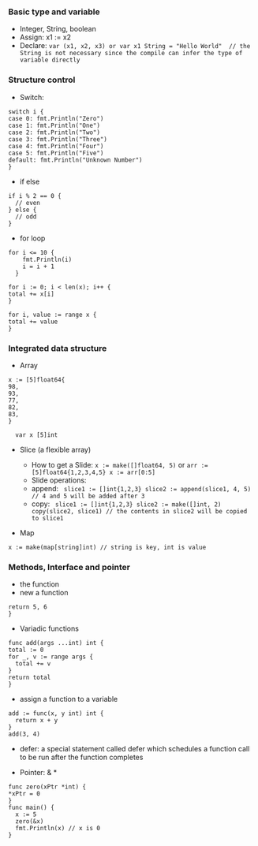 ### Basic type and variable

- Integer, String, boolean
- Assign:  x1 := x2
- Declare: ```var (x1, x2, x3) or var x1 String = "Hello World"  // the String is not necessary since the compile can
infer the type of variable directly```


### Structure control

- Switch: 
``` 
switch i {
case 0: fmt.Println("Zero")
case 1: fmt.Println("One")
case 2: fmt.Println("Two")
case 3: fmt.Println("Three")
case 4: fmt.Println("Four")
case 5: fmt.Println("Five")
default: fmt.Println("Unknown Number")
} 
```

- if else

```
if i % 2 == 0 {
  // even
} else {
  // odd
}
```

- for loop

```
for i <= 10 {
    fmt.Println(i)
    i = i + 1
  }
  ```
  
  ```
for i := 0; i < len(x); i++ {
  total += x[i]
}
  ```
  
  ```
for i, value := range x {
  total += value
}
  ```
  
  ### Integrated data structure
  
  - Array
  ```
  x := [5]float64{
  98,
  93,
  77,
  82,
  83,
}
  ```

  ```
    var x [5]int
  ```
  
  - Slice (a flexible array)
    -  How to get a Slide: ``` x := make([]float64, 5) ``` or ``` arr := [5]float64{1,2,3,4,5} x := arr[0:5] ```
    -  Slide operations: 
      - append: ```  slice1 := []int{1,2,3} slice2 := append(slice1, 4, 5) // 4 and 5 will be added after 3 ```
      - copy: ```  slice1 := []int{1,2,3} slice2 := make([]int, 2) copy(slice2, slice1) // the contents in slice2 will be copied to slice1 ```
      
   - Map
   ```
   x := make(map[string]int) // string is key, int is value
   
   ```
   
 ### Methods, Interface and pointer
 
 - the function
  - new  a function
  ``` func f() (int, int) {
  return 5, 6
  }
  ```
  - Variadic functions
  ```
  func add(args ...int) int {
  total := 0
  for _, v := range args {
    total += v
  }
  return total
}
```
  - assign a function to a variable
  ```
  add := func(x, y int) int {
    return x + y
  }
  add(3, 4)
  ```
  - defer: a special statement called defer which schedules a function call to be run after the function completes
  
  - Pointer: & * 
  ```
  func zero(xPtr *int) {
  *xPtr = 0
  }
  func main() {
    x := 5
    zero(&x)
    fmt.Println(x) // x is 0
  }
  ```

  
